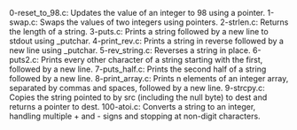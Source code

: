 0-reset_to_98.c: Updates the value of an integer to 98 using a pointer.
1-swap.c: Swaps the values of two integers using pointers.
2-strlen.c: Returns the length of a string.
3-puts.c: Prints a string followed by a new line to stdout using _putchar.
4-print_rev.c: Prints a string in reverse followed by a new line using _putchar.
5-rev_string.c: Reverses a string in place.
6-puts2.c: Prints every other character of a string starting with the first, followed by a new line.
7-puts_half.c: Prints the second half of a string followed by a new line.
8-print_array.c: Prints n elements of an integer array, separated by commas and spaces, followed by a new line.
9-strcpy.c: Copies the string pointed to by src (including the null byte) to dest and returns a pointer to dest.
100-atoi.c: Converts a string to an integer, handling multiple + and - signs and stopping at non-digit characters.
